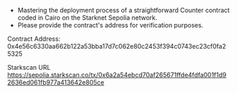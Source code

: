 - Mastering the deployment process of a straightforward Counter contract coded in Cairo on the Starknet Sepolia network.
- Please provide the contract's address for verification purposes.

Contract Address: 0x4e56c6330aa662b122a53bba17d7c062e80c2453f394c0743ec23cf0fa25325

Starkscan URL
https://sepolia.starkscan.co/tx/0x6a2a54ebcd70af265671ffde4fdfa001f1d92636ed061fb977a413642e805ce
